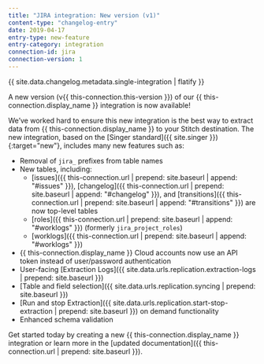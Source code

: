 ```yaml
---
title: "JIRA integration: New version (v1)"
content-type: "changelog-entry"
date: 2019-04-17
entry-type: new-feature
entry-category: integration
connection-id: jira
connection-version: 1
---
```

{{ site.data.changelog.metadata.single-integration | flatify }}

A new version (v{{ this-connection.this-version }}) of our {{ this-connection.display_name }} integration is now available! 

We’ve worked hard to ensure this new integration is the best way to extract data from {{ this-connection.display_name }} to your Stitch destination. The new integration, based on the [Singer standard]({{ site.singer }}){:target="new"}, includes many new features such as:

- Removal of `jira_` prefixes from table names
- New tables, including:
  - [issues]({{ this-connection.url | prepend: site.baseurl | append: "#issues" }}), [changelog]({{ this-connection.url | prepend: site.baseurl | append: "#changelog" }}), and [transitions]({{ this-connection.url | prepend: site.baseurl | append: "#transitions" }}) are now top-level tables
  - [roles]({{ this-connection.url | prepend: site.baseurl | append: "#worklogs" }}) (formerly `jira_project_roles`)
  - [worklogs]({{ this-connection.url | prepend: site.baseurl | append: "#worklogs" }})
- {{ this-connection.display_name }} Cloud accounts now use an API token instead of user/password authentication
- User-facing [Extraction Logs]({{ site.data.urls.replication.extraction-logs | prepend: site.baseurl }})
- [Table and field selection]({{ site.data.urls.replication.syncing | prepend: site.baseurl }})
- [Run and stop Extraction]({{ site.data.urls.replication.start-stop-extraction | prepend: site.baseurl }}) on demand functionality
- Enhanced schema validation

Get started today by creating a new {{ this-connection.display_name }} integration or learn more in the [updated documentation]({{ this-connection.url | prepend: site.baseurl }}).